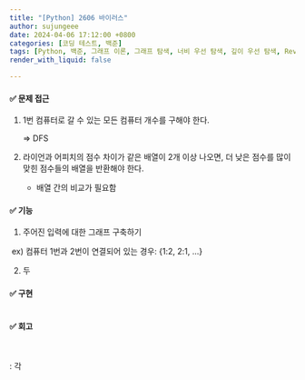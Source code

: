 ```yaml
---
title: "[Python] 2606 바이러스"
author: sujungeee
date: 2024-04-06 17:12:00 +0800
categories: [코딩 테스트, 백준]
tags: [Python, 백준, 그래프 이론, 그래프 탐색, 너비 우선 탐색, 깊이 우선 탐색, Review]
render_with_liquid: false

---
```






#### ✅ 문제 접근

1. 1번 컴퓨터로 갈 수 있는 모든 컴퓨터 개수를 구해야 한다.

   ⇒ DFS



3. 라이언과 어피치의 점수 차이가 같은 배열이 2개 이상 나오면, 더 낮은 점수를 많이 맞힌 점수들의 배열을 반환해야 한다.
   - 배열 간의 비교가 필요함



#### ✅ 기능

1. 주어진 입력에 대한 그래프 구축하기


​	ex) 컴퓨터 1번과 2번이 연결되어 있는 경우: {1:2, 2:1, ...}

2. 두




#### ✅ 구현

```python

```



#### ✅ 회고

​	

: 각 